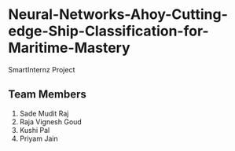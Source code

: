 # Neural-Networks-Ahoy-Cutting-edge-Ship-Classification-for-Maritime-Mastery
SmartInternz Project

## Team Members 
1. Sade Mudit Raj
2. Raja Vignesh Goud
3. Kushi Pal
4. Priyam Jain
